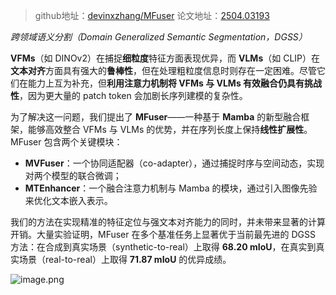 > github地址：[devinxzhang/MFuser](https://github.com/devinxzhang/MFuser)
> 论文地址：[2504.03193](https://arxiv.org/pdf/2504.03193)


*跨领域语义分割（Domain Generalized Semantic Segmentation，DGSS）*

**VFMs**（如 DINOv2）在捕捉**细粒度**特征方面表现优异，而 **VLMs**（如 CLIP）在**文本对齐**方面具有强大的**鲁棒性**，但在处理粗粒度信息时则存在一定困难。尽管它们在能力上互为补充，但**利用注意力机制将 VFMs 与 VLMs 有效融合仍具有挑战性**，因为更大量的 patch token 会加剧长序列建模的复杂性。

为了解决这一问题，我们提出了 **MFuser**——一种基于 **Mamba** 的新型融合框架，能够高效整合 VFMs 与 VLMs 的优势，并在序列长度上保持**线性扩展性**。MFuser 包含两个关键模块：
- **MVFuser**：一个协同适配器（co-adapter），通过捕捉时序与空间动态，实现对两个模型的联合微调；
- **MTEnhancer**：一个融合注意力机制与 Mamba 的模块，通过引入图像先验来优化文本嵌入表示。

我们的方法在实现精准的特征定位与强文本对齐能力的同时，并未带来显著的计算开销。大量实验证明，MFuser 在多个基准任务上显著优于当前最先进的 DGSS 方法：在合成到真实场景（synthetic-to-real）上取得 **68.20 mIoU**，在真实到真实场景（real-to-real）上取得 **71.87 mIoU** 的优异成绩。

![image.png](https://youki-1330066034.cos.ap-guangzhou.myqcloud.com/machine-learning/202505081102381.png)
